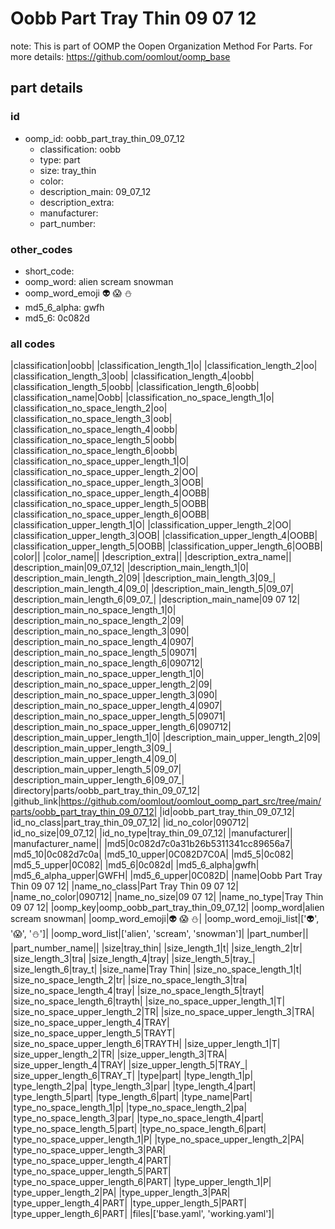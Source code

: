 # Oobb Part Tray Thin 09 07 12  

note: This is part of OOMP the Oopen Organization Method For Parts. For more details: https://github.com/oomlout/oomp_base

##  part details





### id
* oomp_id: oobb_part_tray_thin_09_07_12
  * classification: oobb
  * type: part
  * size: tray_thin
  * color: 
  * description_main: 09_07_12
  * description_extra: 
  * manufacturer: 
  * part_number: 

### other_codes
* short_code: 
* oomp_word: alien scream snowman
* oomp_word_emoji :alien: :scream: :snowman:
* md5_6_alpha: gwfh
* md5_6: 0c082d

### all codes 
|classification|oobb|
|classification_length_1|o|
|classification_length_2|oo|
|classification_length_3|oob|
|classification_length_4|oobb|
|classification_length_5|oobb|
|classification_length_6|oobb|
|classification_name|Oobb|
|classification_no_space_length_1|o|
|classification_no_space_length_2|oo|
|classification_no_space_length_3|oob|
|classification_no_space_length_4|oobb|
|classification_no_space_length_5|oobb|
|classification_no_space_length_6|oobb|
|classification_no_space_upper_length_1|O|
|classification_no_space_upper_length_2|OO|
|classification_no_space_upper_length_3|OOB|
|classification_no_space_upper_length_4|OOBB|
|classification_no_space_upper_length_5|OOBB|
|classification_no_space_upper_length_6|OOBB|
|classification_upper_length_1|O|
|classification_upper_length_2|OO|
|classification_upper_length_3|OOB|
|classification_upper_length_4|OOBB|
|classification_upper_length_5|OOBB|
|classification_upper_length_6|OOBB|
|color||
|color_name||
|description_extra||
|description_extra_name||
|description_main|09_07_12|
|description_main_length_1|0|
|description_main_length_2|09|
|description_main_length_3|09_|
|description_main_length_4|09_0|
|description_main_length_5|09_07|
|description_main_length_6|09_07_|
|description_main_name|09 07 12|
|description_main_no_space_length_1|0|
|description_main_no_space_length_2|09|
|description_main_no_space_length_3|090|
|description_main_no_space_length_4|0907|
|description_main_no_space_length_5|09071|
|description_main_no_space_length_6|090712|
|description_main_no_space_upper_length_1|0|
|description_main_no_space_upper_length_2|09|
|description_main_no_space_upper_length_3|090|
|description_main_no_space_upper_length_4|0907|
|description_main_no_space_upper_length_5|09071|
|description_main_no_space_upper_length_6|090712|
|description_main_upper_length_1|0|
|description_main_upper_length_2|09|
|description_main_upper_length_3|09_|
|description_main_upper_length_4|09_0|
|description_main_upper_length_5|09_07|
|description_main_upper_length_6|09_07_|
|directory|parts/oobb_part_tray_thin_09_07_12|
|github_link|https://github.com/oomlout/oomlout_oomp_part_src/tree/main/parts/oobb_part_tray_thin_09_07_12|
|id|oobb_part_tray_thin_09_07_12|
|id_no_class|part_tray_thin_09_07_12|
|id_no_color|090712|
|id_no_size|09_07_12|
|id_no_type|tray_thin_09_07_12|
|manufacturer||
|manufacturer_name||
|md5|0c082d7c0a31b26b5311341cc89656a7|
|md5_10|0c082d7c0a|
|md5_10_upper|0C082D7C0A|
|md5_5|0c082|
|md5_5_upper|0C082|
|md5_6|0c082d|
|md5_6_alpha|gwfh|
|md5_6_alpha_upper|GWFH|
|md5_6_upper|0C082D|
|name|Oobb Part Tray Thin 09 07 12|
|name_no_class|Part Tray Thin 09 07 12|
|name_no_color|090712|
|name_no_size|09 07 12|
|name_no_type|Tray Thin 09 07 12|
|oomp_key|oomp_oobb_part_tray_thin_09_07_12|
|oomp_word|alien scream snowman|
|oomp_word_emoji|:alien: :scream: :snowman:|
|oomp_word_emoji_list|[':alien:', ':scream:', ':snowman:']|
|oomp_word_list|['alien', 'scream', 'snowman']|
|part_number||
|part_number_name||
|size|tray_thin|
|size_length_1|t|
|size_length_2|tr|
|size_length_3|tra|
|size_length_4|tray|
|size_length_5|tray_|
|size_length_6|tray_t|
|size_name|Tray Thin|
|size_no_space_length_1|t|
|size_no_space_length_2|tr|
|size_no_space_length_3|tra|
|size_no_space_length_4|tray|
|size_no_space_length_5|trayt|
|size_no_space_length_6|trayth|
|size_no_space_upper_length_1|T|
|size_no_space_upper_length_2|TR|
|size_no_space_upper_length_3|TRA|
|size_no_space_upper_length_4|TRAY|
|size_no_space_upper_length_5|TRAYT|
|size_no_space_upper_length_6|TRAYTH|
|size_upper_length_1|T|
|size_upper_length_2|TR|
|size_upper_length_3|TRA|
|size_upper_length_4|TRAY|
|size_upper_length_5|TRAY_|
|size_upper_length_6|TRAY_T|
|type|part|
|type_length_1|p|
|type_length_2|pa|
|type_length_3|par|
|type_length_4|part|
|type_length_5|part|
|type_length_6|part|
|type_name|Part|
|type_no_space_length_1|p|
|type_no_space_length_2|pa|
|type_no_space_length_3|par|
|type_no_space_length_4|part|
|type_no_space_length_5|part|
|type_no_space_length_6|part|
|type_no_space_upper_length_1|P|
|type_no_space_upper_length_2|PA|
|type_no_space_upper_length_3|PAR|
|type_no_space_upper_length_4|PART|
|type_no_space_upper_length_5|PART|
|type_no_space_upper_length_6|PART|
|type_upper_length_1|P|
|type_upper_length_2|PA|
|type_upper_length_3|PAR|
|type_upper_length_4|PART|
|type_upper_length_5|PART|
|type_upper_length_6|PART|
|files|['base.yaml', 'working.yaml']|
